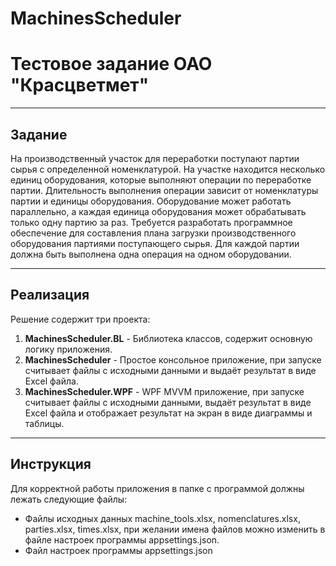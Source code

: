 # MachinesScheduler
# Тестовое задание ОАО "Красцветмет"
* * *
## Задание
  На производственный участок для переработки поступают партии сырья с определенной номенклатурой. На участке находится несколько единиц оборудования, которые выполняют операции по переработке партии. Длительность выполнения операции зависит от номенклатуры партии и единицы оборудования. Оборудование может работать параллельно, а каждая единица оборудования может обрабатывать только одну партию за раз.
Требуется разработать программное обеспечение для составления плана загрузки производственного оборудования партиями поступающего сырья. Для каждой партии должна быть выполнена одна операция на одном оборудовании. 
* * *
## Реализация
Решение содержит три проекта:
1. **MachinesScheduler.BL** - Библиотека классов, содержит основную логику приложения.  
2. **MachinesScheduler** - Простое консольное приложение, при запуске считывает файлы с исходными данными и выдаёт результат в виде Excel файла.
3. **MachinesScheduler.WPF** - WPF MVVM приложение, при запуске считывает файлы с исходными данными, выдаёт результат в виде Excel файла и отображает результат на экран в виде диаграммы и таблицы.
* * *
## Инструкция
Для корректной работы приложения в папке с программой должны лежать следующие файлы:
+ Файлы исходных данных machine_tools.xlsx, nomenclatures.xlsx, parties.xlsx, times.xlsx, при желании имена файлов можно изменить в файле настроек программы appsettings.json.
+ Файл настроек программы appsettings.json
